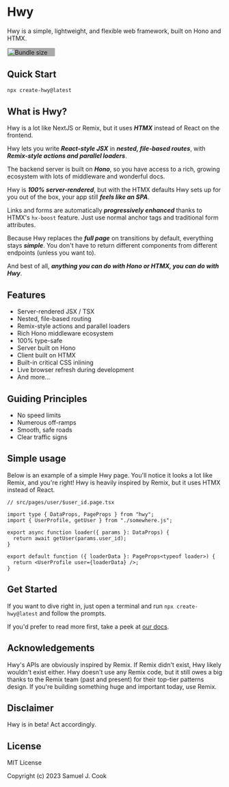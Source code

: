 # Hwy

Hwy is a simple, lightweight, and flexible web framework, built on Hono and HTMX.

<a href="https://pkg-size.dev/hwy" target="_blank">
  <img
    width="112"
    height="20"
    style="background:darkgray;border-radius:4px;"
    src="https://pkg-size.dev/badge/bundle/11742"
    title="Bundle size for hwy"
  />
</a>

## Quick Start

```bash
npx create-hwy@latest
```

## What is Hwy?

Hwy is a lot like NextJS or Remix, but it uses **_HTMX_** instead of React on the frontend.

Hwy lets you write **_React-style JSX_** in **_nested, file-based routes_**, with **_Remix-style actions and parallel loaders_**.

The backend server is built on **_Hono_**, so you have access to a rich, growing ecosystem with lots of middleware and wonderful docs.

Hwy is **_100% server-rendered_**, but with the HTMX defaults Hwy sets up for you out of the box, your app still **_feels like an SPA_**.

Links and forms are automatically **_progressively enhanced_** thanks to HTMX's `hx-boost` feature. Just use normal anchor tags and traditional form attributes.

Because Hwy replaces the **_full page_** on transitions by default, everything stays **_simple_**. You don't have to return different components from different endpoints (unless you want to).

And best of all, **_anything you can do with Hono or HTMX, you can do with Hwy_**.

## Features

- Server-rendered JSX / TSX
- Nested, file-based routing
- Remix-style actions and parallel loaders
- Rich Hono middleware ecosystem
- 100% type-safe
- Server built on Hono
- Client built on HTMX
- Built-in critical CSS inlining
- Live browser refresh during development
- And more...

## Guiding Principles

- No speed limits
- Numerous off-ramps
- Smooth, safe roads
- Clear traffic signs

## Simple usage

Below is an example of a simple Hwy page. You'll notice it looks a lot like Remix, and you're right! Hwy is heavily inspired by Remix, but it uses HTMX instead of React.

```tsx
// src/pages/user/$user_id.page.tsx

import type { DataProps, PageProps } from "hwy";
import { UserProfile, getUser } from "./somewhere.js";

export async function loader({ params }: DataProps) {
  return await getUser(params.user_id);
}

export default function ({ loaderData }: PageProps<typeof loader>) {
  return <UserProfile user={loaderData} />;
}
```

## Get Started

If you want to dive right in, just open a terminal and run `npx create-hwy@latest` and follow the prompts.

If you'd prefer to read more first, take a peek at [our docs](https://hwy.dev/docs).

## Acknowledgements

Hwy's APIs are obviously inspired by Remix. If Remix didn't exist, Hwy likely wouldn't exist either. Hwy doesn't use any Remix code, but it still owes a big thanks to the Remix team (past and present) for their top-tier patterns design. If you're building something huge and important today, use Remix.

## Disclaimer

Hwy is in beta! Act accordingly.

## License

MIT License

Copyright (c) 2023 Samuel J. Cook
